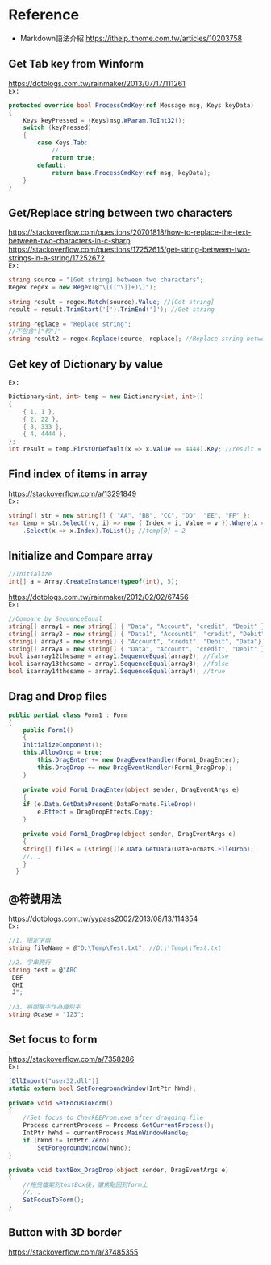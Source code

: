 # Reference
* Markdown語法介紹
https://ithelp.ithome.com.tw/articles/10203758

## Get Tab key from Winform
https://dotblogs.com.tw/rainmaker/2013/07/17/111261<br>
`Ex:`
```C#
protected override bool ProcessCmdKey(ref Message msg, Keys keyData)
{
	Keys keyPressed = (Keys)msg.WParam.ToInt32();
	switch (keyPressed)
	{
		case Keys.Tab:
			//...
			return true;
		default:
			return base.ProcessCmdKey(ref msg, keyData);
	}
}
```

## Get/Replace string between two characters
https://stackoverflow.com/questions/20701818/how-to-replace-the-text-between-two-characters-in-c-sharp<br>
https://stackoverflow.com/questions/17252615/get-string-between-two-strings-in-a-string/17252672<br>
`Ex:`
```C#
string source = "[Get string] between two characters";
Regex regex = new Regex(@"\[([^\]]+)\]");

string result = regex.Match(source).Value; //[Get string]
result = result.TrimStart('[').TrimEnd(']'); //Get string

string replace = "Replace string";
//不包含"["和"]"
string result2 = regex.Replace(source, replace); //Replace string between two characters
```

## Get key of Dictionary by value
`Ex:`
```C#
Dictionary<int, int> temp = new Dictionary<int, int>()
{
    { 1, 1 },
    { 2, 22 },
    { 3, 333 },
    { 4, 4444 },
};
int result = temp.FirstOrDefault(x => x.Value == 4444).Key; //result = 4
```

## Find index of items in array
https://stackoverflow.com/a/13291849<br>
`Ex:`
```C#
string[] str = new string[] { "AA", "BB", "CC", "DD", "EE", "FF" };
var temp = str.Select((v, i) => new { Index = i, Value = v }).Where(x => x.Value == "CC")
    .Select(x => x.Index).ToList(); //temp[0] = 2
```

## Initialize and Compare array
```C#
//Initialize
int[] a = Array.CreateInstance(typeof(int), 5);
```
https://dotblogs.com.tw/rainmaker/2012/02/02/67456<br>
`Ex:`
```C#
//Compare by SequenceEqual
string[] array1 = new string[] { "Data", "Account", "credit", "Debit" }; 
string[] array2 = new string[] { "Data1", "Account1", "credit", "Debit" }; 
string[] array3 = new string[] { "Account", "credit", "Debit", "Data"};
string[] array4 = new string[] { "Data", "Account", "credit", "Debit" }; 
bool isarray12thesame = array1.SequenceEqual(array2); //false
bool isarray13thesame = array1.SequenceEqual(array3); //false
bool isarray14thesame = array1.SequenceEqual(array4); //true
```

## Drag and Drop files
```C#
public partial class Form1 : Form 
{
    public Form1() 
    {
	InitializeComponent();
	this.AllowDrop = true;
        this.DragEnter += new DragEventHandler(Form1_DragEnter);
        this.DragDrop += new DragEventHandler(Form1_DragDrop);
    }

    private void Form1_DragEnter(object sender, DragEventArgs e) 
    {
	if (e.Data.GetDataPresent(DataFormats.FileDrop)) 
	    e.Effect = DragDropEffects.Copy;
    }

    private void Form1_DragDrop(object sender, DragEventArgs e) 
    {
	string[] files = (string[])e.Data.GetData(DataFormats.FileDrop);
	//...
    }
  }
```

## @符號用法
https://dotblogs.com.tw/yypass2002/2013/08/13/114354<br>
`Ex:`
```C#
//1. 限定字串
string fileName = @"D:\Temp\Test.txt"; //D:\\Temp\\Test.txt

//2. 字串跨行
string test = @"ABC
 DEF
 GHI
 J";

//3. 將關鍵字作為識別字
string @case = "123";
```

## Set focus to form
https://stackoverflow.com/a/7358286<br>
`Ex:`
```C#
[DllImport("user32.dll")]
static extern bool SetForegroundWindow(IntPtr hWnd);

private void SetFocusToForm()
{
    //Set focus to CheckEEProm.exe after dragging file
    Process currentProcess = Process.GetCurrentProcess();
    IntPtr hWnd = currentProcess.MainWindowHandle;
    if (hWnd != IntPtr.Zero)
        SetForegroundWindow(hWnd);
}

private void textBox_DragDrop(object sender, DragEventArgs e)
{
    //拖曳檔案到textBox後，讓焦點回到form上
    //...
    SetFocusToForm();
}
```

## Button with 3D border
https://stackoverflow.com/a/37485355

